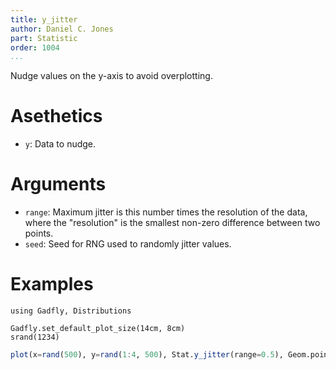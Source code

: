 ```yaml
---
title: y_jitter
author: Daniel C. Jones
part: Statistic
order: 1004
...
```


Nudge values on the y-axis to avoid overplotting.

# Asethetics
  * `y`: Data to nudge.

# Arguments
  * `range`: Maximum jitter is this number times the resolution of the data,
    where the "resolution" is the smallest non-zero difference between two
    points.
  * `seed`: Seed for RNG used to randomly jitter values.

# Examples

```{.julia hide="true" results="none"}
using Gadfly, Distributions

Gadfly.set_default_plot_size(14cm, 8cm)
srand(1234)
```

```julia
plot(x=rand(500), y=rand(1:4, 500), Stat.y_jitter(range=0.5), Geom.point)
```
